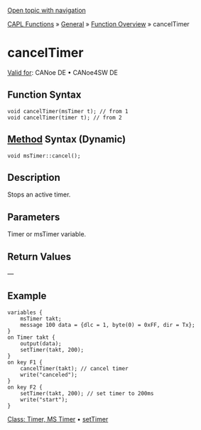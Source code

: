 [Open topic with navigation](../../../../../CANoeDEFamily.htm#Topics/CAPLFunctions/Other/Functions/CAPLfunctionCancelTimer.md)

[CAPL Functions](../../CAPLfunctions.md) » [General](../CAPLGeneralStartPage.md) » [Function Overview](../CAPLfunctionsGeneralOverview.md) » cancelTimer

# cancelTimer

[Valid for](../../../Shared/FeatureAvailability.md):  CANoe DE • CANoe4SW DE

## Function Syntax

```plaintext
void cancelTimer(msTimer t); // from 1
void cancelTimer(timer t); // from 2
```

## [Method](../../../Shared/CAPL/General/ClassesAndObjects.md) Syntax (Dynamic)

```plaintext
void msTimer::cancel();
```

## Description

Stops an active timer.

## Parameters

Timer or msTimer variable.

## Return Values

—

## Example

```plaintext
variables {
    msTimer takt;
    message 100 data = {dlc = 1, byte(0) = 0xFF, dir = Tx};
}
on Timer takt {
    output(data);
    setTimer(takt, 200);
}
on key F1 {
    cancelTimer(takt); // cancel timer
    write("canceled");
}
on key F2 {
    setTimer(takt, 200); // set timer to 200ms
    write("start");
}
```

[Class: Timer, MS Timer](../../ObjectOrientedProg/CAPLfunctionsOOPTimer.md) • [setTimer](CAPLfunctionSetTimer.md)
